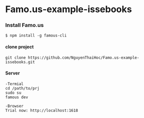 # Famo.us-example-issebooks
### Install Famo.us
    $ npm install -g famous-cli

#### clone project 
    git clone https://github.com/NguyenThaiHoc/Famo.us-example-issebooks.git
    
#### Server
    -Termial
    cd /path/to/prj
    sudo su
    famous dev
    
    -Browser
    Trial now: http://localhost:1618
